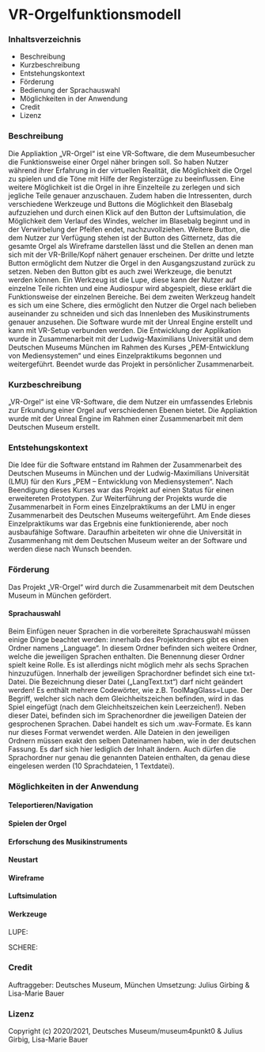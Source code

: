 # VR-Orgelfunktionsmodell

### Inhaltsverzeichnis
-	Beschreibung
-	Kurzbeschreibung
-	Entstehungskontext
-	Förderung
-	Bedienung der Sprachauswahl
-	Möglichkeiten in der Anwendung
-	Credit
-	Lizenz

### Beschreibung
Die Appliaktion „VR-Orgel“ ist eine VR-Software, die dem Museumbesucher die Funktionsweise einer Orgel näher bringen soll. So haben Nutzer während ihrer Erfahrung in der virtuellen Realität, die Möglichkeit die Orgel zu spielen und die Töne mit Hilfe der Registerzüge zu beeinflussen. Eine weitere Möglichkeit ist die Orgel in ihre Einzelteile zu zerlegen und sich jegliche Teile genauer anzuschauen. Zudem haben die Intressenten, durch verschiedene Werkzeuge und Buttons die Möglichkeit den Blasebalg aufzuziehen und durch einen Klick auf den Button der Luftsimulation, die Möglichkeit dem Verlauf des Windes, welcher im Blasebalg beginnt und in der Verwirbelung der Pfeifen endet, nachzuvollziehen. Weitere Button, die dem Nutzer zur Verfügung stehen ist der Button des Gitternetz, das die gesamte Orgel als Wireframe darstellen lässt und die Stellen an denen man sich mit der VR-Brille/Kopf nähert genauer erscheinen. Der dritte und letzte Button ermöglicht dem Nutzer die Orgel in den Ausgangszustand zurück zu setzen. Neben den Button gibt es auch zwei Werkzeuge, die benutzt werden können. Ein Werkzeug ist die Lupe, diese kann der Nutzer auf einzelne Teile richten und eine Audiospur wird abgespielt, diese erklärt die Funktionsweise der einzelnen Bereiche. Bei dem zweiten Werkzeug handelt es sich um eine Schere, dies ermöglicht den Nutzer die Orgel nach belieben auseinander zu schneiden und sich das Innenleben des Musikinstruments genauer anzusehen. 
Die Software wurde mit der Unreal Engine erstellt und kann mit VR-Setup verbunden werden.  Die Entwicklung der Applikation wurde in Zusammenarbeit mit der Ludwig-Maximilians Universität und dem Deutschen Museums München im Rahmen des Kurses „PEM-Entwicklung von Mediensystemen“ und eines Einzelpraktikums begonnen und weitergeführt. Beendet wurde das Projekt in persönlicher Zusammenarbeit.

### Kurzbeschreibung
„VR-Orgel“ ist eine VR-Software, die dem Nutzer ein umfassendes Erlebnis zur Erkundung einer Orgel auf verschiedenen Ebenen bietet. Die Appliaktion wurde mit der Unreal Engine im Rahmen einer Zusammenarbeit mit dem Deutschen Museum erstellt. 

### Entstehungskontext
Die Idee für die Software entstand im Rahmen der Zusammenarbeit des Deutschen Museums in München und der Ludwig-Maximilians Universität (LMU) für den Kurs „PEM – Entwicklung von Mediensystemen“. Nach Beendigung dieses Kurses war das Projekt auf einen Status für einen erweitereten Prototypen. Zur Weiterführung der Projekts wurde die Zusammenarbeit in Form eines Einzelpraktikums an der LMU in enger Zusammenarbeit des Deutschen Museums weitergeführt. Am Ende dieses Einzelpraktikums war das Ergebnis eine funktionierende, aber noch ausbaufähige Software.  Daraufhin arbeiteten wir ohne die Universität in Zusammenhang mit dem Deutschen Museum weiter an der Software und werden diese nach Wunsch beenden. 

### Förderung 
Das Projekt „VR-Orgel“ wird durch die Zusammenarbeit mit dem Deutschen Museum in München gefördert. 

#### Sprachauswahl
Beim Einfügen neuer Sprachen in die vorbereitete Sprachauswahl müssen einige Dinge beachtet werden: innerhalb des Projektordners gibt es einen Ordner namens „Language“. In diesem Ordner befinden sich weitere Ordner, welche die jeweiligen Sprachen enthalten. Die Benennung dieser Ordner spielt keine Rolle. Es ist allerdings nicht möglich mehr als sechs Sprachen hinzuzufügen. Innerhalb der jeweiligen Sprachordner befindet sich eine txt-Datei. Die Bezeichnung dieser Datei („LangText.txt“) darf nicht geändert werden! Es enthält mehrere Codewörter, wie z.B. ToolMagGlass=Lupe. Der Begriff, welcher sich nach dem Gleichheitszeichen befinden, wird in das Spiel eingefügt (nach dem Gleichheitszeichen kein Leerzeichen!). Neben dieser Datei, befinden sich im Sprachenordner die jeweiligen Dateien der gesprochenen Sprachen. Dabei handelt es sich um .wav-Formate. Es kann nur dieses Format verwendet werden. Alle Dateien in den jeweiligen Ordnern müssen exakt den selben Dateinamen haben, wie in der deutschen Fassung. Es darf sich hier lediglich der Inhalt ändern. Auch dürfen die Sprachordner nur genau die genannten Dateien enthalten, da genau diese eingelesen werden (10 Sprachdateien, 1 Textdatei). 

### Möglichkeiten in der Anwendung

#### Teleportieren/Navigation

#### Spielen der Orgel

#### Erforschung des Musikinstruments 

#### Neustart

#### Wireframe

#### Luftsimulation 

#### Werkzeuge

LUPE:

SCHERE:


### Credit
Auftraggeber: Deutsches Museum, München 
Umsetzung: Julius Girbing & Lisa-Marie Bauer

### Lizenz 
Copyright (c) 2020/2021, Deutsches Museum/museum4punkt0  & Julius Girbig, Lisa-Marie Bauer 
